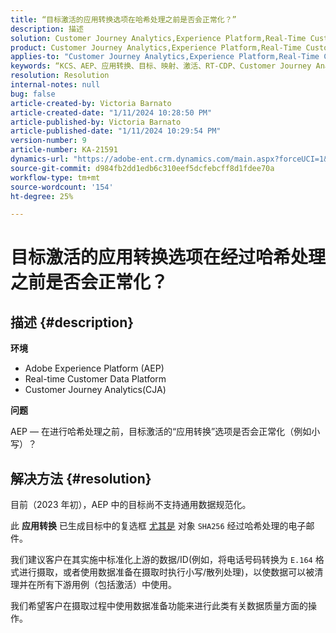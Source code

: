 ```yaml
---
title: “目标激活的应用转换选项在哈希处理之前是否会正常化？”
description: 描述
solution: Customer Journey Analytics,Experience Platform,Real-Time Customer Data Platform
product: Customer Journey Analytics,Experience Platform,Real-Time Customer Data Platform
applies-to: "Customer Journey Analytics,Experience Platform,Real-Time Customer Data Platform"
keywords: “KCS、AEP、应用转换、目标、映射、激活、RT-CDP、Customer Journey Analytics、标准化、Adobe Experience Platform”
resolution: Resolution
internal-notes: null
bug: false
article-created-by: Victoria Barnato
article-created-date: "1/11/2024 10:28:50 PM"
article-published-by: Victoria Barnato
article-published-date: "1/11/2024 10:29:54 PM"
version-number: 9
article-number: KA-21591
dynamics-url: "https://adobe-ent.crm.dynamics.com/main.aspx?forceUCI=1&pagetype=entityrecord&etn=knowledgearticle&id=642f12ca-d0b0-ee11-a569-6045bd006704"
source-git-commit: d984fb2dd1edb6c310eef5dcfebcff8d1fdee70a
workflow-type: tm+mt
source-wordcount: '154'
ht-degree: 25%

---
```


# 目标激活的应用转换选项在经过哈希处理之前是否会正常化？

## 描述 {#description}


<b>环境</b>

- Adobe Experience Platform (AEP)
- Real-time Customer Data Platform
- Customer Journey Analytics(CJA)




<b>问题</b>


AEP — 在进行哈希处理之前，目标激活的“应用转换”选项是否会正常化（例如小写）？


## 解决方法 {#resolution}


目前（2023 年初），AEP 中的目标尚不支持通用数据规范化。


此 <b>应用转换</b> 已生成目标中的复选框 <u>尤其是</u> 对象 `SHA256` 经过哈希处理的电子邮件。


我们建议客户在其实施中标准化上游的数据/ID(例如，将电话号码转换为 `E.164` 格式进行摄取，或者使用数据准备在摄取时执行小写/散列处理)，以使数据可以被清理并在所有下游用例（包括激活）中使用。

我们希望客户在摄取过程中使用数据准备功能来进行此类有关数据质量方面的操作。




